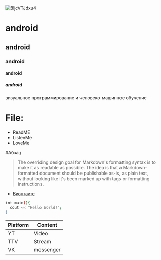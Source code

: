 ![8ljcVTJdxu4](https://github.com/cah4opan4o/android/assets/113226505/4f89f4f6-9241-4830-947f-c11451cb0efd)

# android
## android
### android
#### android
##### android
визуальное программирование и человеко-машинное обучение

# File:
- ReadME
- ListenMe
- LoveMe

#Абзац
> The overriding design goal for Markdown's
> formatting syntax is to make it as readable
> as possible. The idea is that a
> Markdown-formatted document should be
> publishable as-is, as plain text, without
> looking like it's been marked up with tags
> or formatting instructions.

- [Вконтакте](https://vk.com/cah4opan4o)

```sh
int main(){
  cout << "Hello World!";
}
```

| Platform | Content |
| ------ | ------ |
|YT|Video|
|TTV|Stream|
|VK|messenger|
